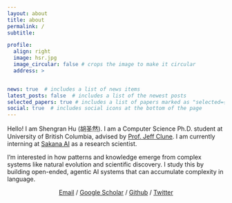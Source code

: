 ```yaml
---
layout: about
title: about
permalink: /
subtitle:

profile:
  align: right
  image: hsr.jpg
  image_circular: false # crops the image to make it circular
  address: >


news: true  # includes a list of news items
latest_posts: false  # includes a list of the newest posts
selected_papers: true # includes a list of papers marked as "selected={true}"
social: true  # includes social icons at the bottom of the page
---
```


Hello! I am Shengran Hu (胡圣然). I am a Computer Science Ph.D. student at University of British Columbia, advised by <a href="http://jeffclune.com/">Prof. Jeff Clune</a>. I am currently interning at <a href="https://sakana.ai/">Sakana AI</a> as a research scientist. 

I’m interested in how patterns and knowledge emerge from complex systems like natural evolution and scientific discovery. I study this by building open-ended, agentic AI systems that can accumulate complexity in language.

<p style="text-align:center">
                <a href="mailto:hu.shengran@outlook.com">Email</a> / 
                <a href="https://scholar.google.com/citations?user=xt4UjA4AAAAJ">Google Scholar</a> / 
                <a href="https://github.com/ShengranHu">Github</a> /
                <a href="https://twitter.com/shengranhu">Twitter</a>
              </p>
